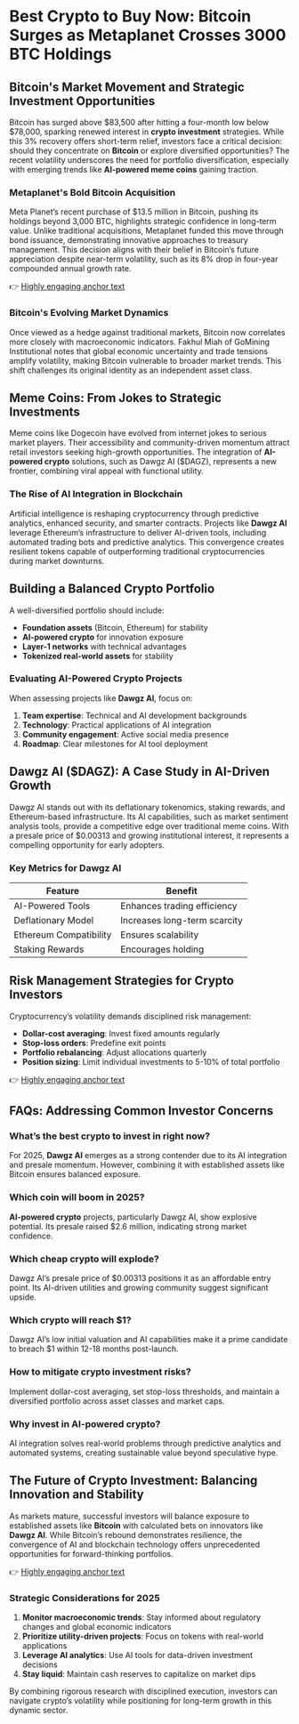 # Best Crypto to Buy Now: Bitcoin Surges as Metaplanet Crosses 3000 BTC Holdings  

## Bitcoin's Market Movement and Strategic Investment Opportunities  

Bitcoin has surged above $83,500 after hitting a four-month low below $78,000, sparking renewed interest in **crypto investment** strategies. While this 3% recovery offers short-term relief, investors face a critical decision: should they concentrate on **Bitcoin** or explore diversified opportunities? The recent volatility underscores the need for portfolio diversification, especially with emerging trends like **AI-powered meme coins** gaining traction.  

### Metaplanet's Bold Bitcoin Acquisition  

Meta Planet’s recent purchase of $13.5 million in Bitcoin, pushing its holdings beyond 3,000 BTC, highlights strategic confidence in long-term value. Unlike traditional acquisitions, Metaplanet funded this move through bond issuance, demonstrating innovative approaches to treasury management. This decision aligns with their belief in Bitcoin’s future appreciation despite near-term volatility, such as its 8% drop in four-year compounded annual growth rate.  

👉 [Highly engaging anchor text](https://bit.ly/okx-bonus)  

### Bitcoin's Evolving Market Dynamics  

Once viewed as a hedge against traditional markets, Bitcoin now correlates more closely with macroeconomic indicators. Fakhul Miah of GoMining Institutional notes that global economic uncertainty and trade tensions amplify volatility, making Bitcoin vulnerable to broader market trends. This shift challenges its original identity as an independent asset class.  

## Meme Coins: From Jokes to Strategic Investments  

Meme coins like Dogecoin have evolved from internet jokes to serious market players. Their accessibility and community-driven momentum attract retail investors seeking high-growth opportunities. The integration of **AI-powered crypto** solutions, such as Dawgz AI ($DAGZ), represents a new frontier, combining viral appeal with functional utility.  

### The Rise of AI Integration in Blockchain  

Artificial intelligence is reshaping cryptocurrency through predictive analytics, enhanced security, and smarter contracts. Projects like **Dawgz AI** leverage Ethereum’s infrastructure to deliver AI-driven tools, including automated trading bots and predictive analytics. This convergence creates resilient tokens capable of outperforming traditional cryptocurrencies during market downturns.  

## Building a Balanced Crypto Portfolio  

A well-diversified portfolio should include:  
- **Foundation assets** (Bitcoin, Ethereum) for stability  
- **AI-powered crypto** for innovation exposure  
- **Layer-1 networks** with technical advantages  
- **Tokenized real-world assets** for stability  

### Evaluating AI-Powered Crypto Projects  

When assessing projects like **Dawgz AI**, focus on:  
1. **Team expertise**: Technical and AI development backgrounds  
2. **Technology**: Practical applications of AI integration  
3. **Community engagement**: Active social media presence  
4. **Roadmap**: Clear milestones for AI tool deployment  

## Dawgz AI ($DAGZ): A Case Study in AI-Driven Growth  

Dawgz AI stands out with its deflationary tokenomics, staking rewards, and Ethereum-based infrastructure. Its AI capabilities, such as market sentiment analysis tools, provide a competitive edge over traditional meme coins. With a presale price of $0.00313 and growing institutional interest, it represents a compelling opportunity for early adopters.  

### Key Metrics for Dawgz AI  
| Feature                | Benefit                          |  
|------------------------|----------------------------------|  
| AI-Powered Tools       | Enhances trading efficiency      |  
| Deflationary Model     | Increases long-term scarcity     |  
| Ethereum Compatibility | Ensures scalability              |  
| Staking Rewards        | Encourages holding             |  

## Risk Management Strategies for Crypto Investors  

Cryptocurrency’s volatility demands disciplined risk management:  
- **Dollar-cost averaging**: Invest fixed amounts regularly  
- **Stop-loss orders**: Predefine exit points  
- **Portfolio rebalancing**: Adjust allocations quarterly  
- **Position sizing**: Limit individual investments to 5-10% of total portfolio  

👉 [Highly engaging anchor text](https://bit.ly/okx-bonus)  

## FAQs: Addressing Common Investor Concerns  

### **What’s the best crypto to invest in right now?**  
For 2025, **Dawgz AI** emerges as a strong contender due to its AI integration and presale momentum. However, combining it with established assets like Bitcoin ensures balanced exposure.  

### **Which coin will boom in 2025?**  
**AI-powered crypto** projects, particularly Dawgz AI, show explosive potential. Its presale raised $2.6 million, indicating strong market confidence.  

### **Which cheap crypto will explode?**  
Dawgz AI’s presale price of $0.00313 positions it as an affordable entry point. Its AI-driven utilities and growing community suggest significant upside.  

### **Which crypto will reach $1?**  
Dawgz AI’s low initial valuation and AI capabilities make it a prime candidate to breach $1 within 12-18 months post-launch.  

### **How to mitigate crypto investment risks?**  
Implement dollar-cost averaging, set stop-loss thresholds, and maintain a diversified portfolio across asset classes and market caps.  

### **Why invest in AI-powered crypto?**  
AI integration solves real-world problems through predictive analytics and automated systems, creating sustainable value beyond speculative hype.  

## The Future of Crypto Investment: Balancing Innovation and Stability  

As markets mature, successful investors will balance exposure to established assets like **Bitcoin** with calculated bets on innovators like **Dawgz AI**. While Bitcoin’s rebound demonstrates resilience, the convergence of AI and blockchain technology offers unprecedented opportunities for forward-thinking portfolios.  

👉 [Highly engaging anchor text](https://bit.ly/okx-bonus)  

### Strategic Considerations for 2025  
1. **Monitor macroeconomic trends**: Stay informed about regulatory changes and global economic indicators  
2. **Prioritize utility-driven projects**: Focus on tokens with real-world applications  
3. **Leverage AI analytics**: Use AI tools for data-driven investment decisions  
4. **Stay liquid**: Maintain cash reserves to capitalize on market dips  

By combining rigorous research with disciplined execution, investors can navigate crypto’s volatility while positioning for long-term growth in this dynamic sector.